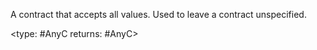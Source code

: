 A contract that accepts all values. Used to leave a contract unspecified.

<type: #AnyC returns: #AnyC>